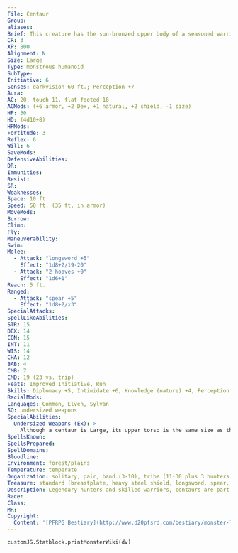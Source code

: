 ```yaml
---
File: Centaur
Group: 
aliases: 
Brief: This creature has the sun-bronzed upper body of a seasoned warrior and the lower body of a sleek warhorse.
CR: 3
XP: 800
Alignment: N
Size: Large
Type: monstrous humanoid
SubType: 
Initiative: 6
Senses: darkvision 60 ft.; Perception +7
Aura: 
AC: 20, touch 11, flat-footed 18
ACMods: (+6 armor, +2 Dex, +1 natural, +2 shield, -1 size)
HP: 30
HD: (4d10+8)
HPMods: 
Fortitude: 3
Reflex: 6
Will: 6
SaveMods: 
DefensiveAbilities: 
DR: 
Immunities: 
Resist: 
SR: 
Weaknesses: 
Space: 10 ft.
Speed: 50 ft. (35 ft. in armor)
MoveMods: 
Burrow: 
Climb: 
Fly: 
Maneuverability: 
Swim: 
Melee: 
  - Attack: "longsword +5"
    Effect: "1d8+2/19-20"
  - Attack: "2 hooves +0"
    Effect: "1d6+1"
Reach: 5 ft.
Ranged: 
  - Attack: "spear +5"
    Effect: "1d8+2/x3"
SpecialAttacks: 
SpellLikeAbilities: 
STR: 15
DEX: 14
CON: 15
INT: 11
WIS: 14
CHA: 12
BAB: 4
CMB: 7
CMD: 19 (23 vs. trip)
Feats: Improved Initiative, Run
Skills: Diplomacy +5, Intimidate +6, Knowledge (nature) +4, Perception +7, Survival +9
RacialMods: 
Languages: Common, Elven, Sylvan
SQ: undersized weapons
SpecialAbilities:
  Undersized Weapons (Ex): >
    Although a centaur is Large, its upper torso is the same size as that of a Medium humanoid. As a result, they wield weapons as if they were one size category smaller than their actual size (Medium for most centaurs).
SpellsKnown: 
SpellsPrepared: 
SpellDomains: 
Bloodline: 
Environment: forest/plains
Temperature: temperate
Organization: solitary, pair, band (3-10), tribe (11-30 plus 3 hunters of 3rd level and 1 leader of 6th level)
Treasure: standard (breastplate, heavy steel shield, longsword, spear, other treasure)
Description: Legendary hunters and skilled warriors, centaurs are part man and part horse. Typically found on the fringes of civilization, these stoic people vary widely in appearance, their skin tones typically appearing deeply tanned but similar to the humans who occupy nearby regions, while their lower bodies borrow the colorations of local equines. Centaur hair and eyes trend toward darker colors and their features tend to be broad, while the overall bulk of their bodies is inf luenced by the size of the horses their lower quarters resemble. Thus, while an average centaur stands over 7 feet tall and weights upward of 2,000 pounds, there are vast regional variations-from lean plains-runners to burly mountain hunters. Centaurs typically live to be about 60 years old. Aloof with other races and at odds even with their own kind, the centaurs are an old race only slowly coming to accept the modern world. While the majority of centaurs still live in tribes roaming vast plains or the fringes of eldritch forests, many have abandoned the isolationist ways of their ancestors to walk among the more cosmopolitan cities of the world. Often such free-spirited centaurs are considered outcasts and are shunned by their own tribes, making the decision to leave a heavy one. In some rare cases, however, whole tribes under progressive leaders have come to trade or make alliances with other humanoid communities-typically elves, but sometimes gnomes, and rarely humans or dwarves. Many races remain wary of centaurs, though, largely due to legends of territorial beastmen and the regular, violent encounters the centaurs have with stubborn settlers and expansionist countries.
Race: 
Class: 
MR: 
Copyright:
  Content: '[PFRPG Bestiary](http://www.d20pfsrd.com/bestiary/monster-listings/monstrous-humanoids/centaur)'
---
```

```dataviewjs
customJS.Statblock.printMonsterWiki(dv)
```
